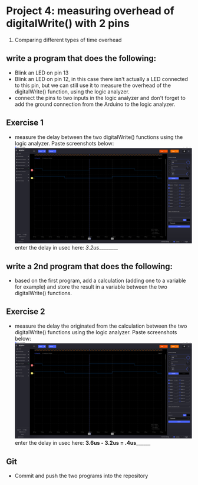 # Project 4: measuring overhead of digitalWrite() with 2 pins

1. Comparing different types of time overhead

## write a program that does the following:
- Blink an LED on pin 13
- Blink an LED on pin 12, in this case there isn't actually a LED connected to this pin, but we can still use it to measure the overhead of the digitalWrite() function, using the logic analyzer.
- connect the pins to two inputs in the logic analyzer and don't forget to add the ground connection from the Arduino to the logic analyzer.

## Exercise 1
- measure the delay between the two digitalWrite() functions using the logic analyzer.
Paste screenshots below:
![alt text](image.png)
enter the delay in usec here:  _3.2us_________

## write a 2nd program that does the following:
- based on the first program, add a calculation (adding one to a variable for example) and store the result in a variable between the two digitalWrite() functions.

## Exercise 2
- measure the delay the originated from the calculation between the two digitalWrite() functions using the logic analyzer.
Paste screenshots below:
![alt text](image-1.png)
enter the delay in usec here:  __3.6us - 3.2us = .4us________

## Git
 - Commit and push the two programs into the repository

